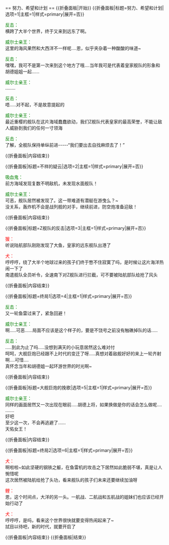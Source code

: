 == 努力、希望和计划 ==
{{折叠面板|开始}}
{{折叠面板|标题=努力、希望和计划|选项=1|主框=1|样式=primary|展开=否}}

<span style="color:green;">反击：</span><br>
横跨了大半个世界，终于又来到远东了啊。

<span style="color:green;">威尔士亲王：</span><br>
这里的海风果然和大西洋不一样呢....恩，似乎夹杂着一种酸酸的味道~

<span style="color:green;">反击：</span><br>
嘿嘿，我可不是第一次来到这个地方了哦....当年我可是代表着皇家舰队的形象和胡德姐姐一起......

<span style="color:green;">威尔士亲王：</span><br>
........

<span style="color:green;">反击：</span><br>
唔.....对不起，不是故意提起的

<span style="color:green;">威尔士亲王：</span><br>
最近重樱的舰队在这片海域蠢蠢欲动，我们Z舰队代表皇家的最高荣誉，不能让敌人威胁到我们的任何一寸领海

<span style="color:green;">反击：</span><br>
了解，全舰队保持单纵前进-----“我们要出去自找麻烦去了！”

{{折叠面板|内容结束}}

{{折叠面板|标题=不祥的疑云|选项=2|主框=1|样式=primary|展开=否}}

<span style="color:green;">吸血鬼：</span><br>
前方海域发现复数不明敌机，未发现水面舰队！

<span style="color:green;">威尔士亲王：</span><br>
可恶，舰队居然被发现了。这一带难道有潜艇在游曳么？~<br>
没关系，轰炸机不会是战列舰的对手，继续前进，防空炮准备迎敌！

{{折叠面板|内容结束}}

{{折叠面板|标题=Z舰队的反击|选项=3|主框=1|样式=primary|展开=否}}

<span style="color:red;">猨：</span><br>
听说陆航部队刚刚发现了大鱼，皇家的远东舰队出港了

<span style="color:red;">犬：</span><br>
哼哼哼，绕了大半个地球过来的孩子们终于憋不住寂寞了吗，是时候让这片海洋热闹一下了<br>
南遣舰队全员听令，全速南下对Z舰队进行拦截，可不要被陆航部队给抢了风头

{{折叠面板|内容结束}}

{{折叠面板|标题=终局1|选项=4|主框=1|样式=primary|展开=否}}

<span style="color:green;">反击：</span><br>
又一轮鱼雷过来了，紧急回避！

<span style="color:green;">威尔士亲王：</span><br>
啊.....可恶......局面不应该是这个样子的，要是不饶号之前没有触礁掉队的话.....

<span style="color:green;">反击：</span><br>
.....到此为止了吗.....没想到满天的小玩意居然这么难对付<br>
呵呵，大舰巨炮已经跟不上时代的变迁了呀.....真想对着敌舰好好的来上一轮齐射啊....可惜....<br>
真怀念当年和胡德姐一起环游世界的时光啊~

{{折叠面板|内容结束}}

{{折叠面板|标题=大舰巨炮的挽歌|选项=5|主框=1|样式=primary|展开=否}}

<span style="color:green;">威尔士亲王：</span><br>
同样的画面居然又一次出现在眼前.....胡德上将，如果换做是你的话会怎么做呢....<br>
.......<br>
好吧<br>
至少这一次，不会再逃避了......<br>
天佑女王！

{{折叠面板|内容结束}}

{{折叠面板|标题=终局2|选项=6|主框=1|样式=primary|展开=否}}

<span style="color:red;">犬：</span><br>
啊啦啦~如此坚硬的钢铁之躯，在鱼雷机的攻击之下居然如此脆弱不堪，真是让人惋惜呢<br>
这次居然被陆航给抢了头功，看来舰队的孩子们未来还要继续加油呀

<span style="color:red;">鲤：</span><br>
恩，这个时间点，大洋的另一头。一航战、二航战和五航战的姐妹们也应该已经开始行动了

<span style="color:red;">犬：</span><br>
哼哼哼，是吗，看来这个世界很快就要变得热闹起来了~<br>
拭目以待吧，新的时代，就要开启了

{{折叠面板|内容结束}}
{{折叠面板|结束}}